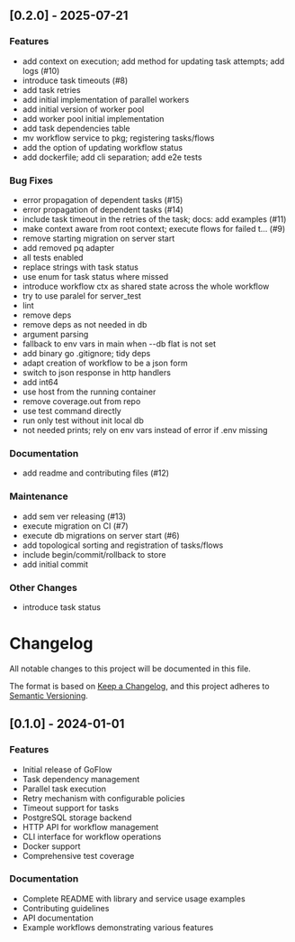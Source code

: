 ## [0.2.0] - 2025-07-21

### Features
- add context on execution; add method for updating task attempts; add logs (#10)
- introduce task timeouts (#8)
- add task retries
- add initial implementation of parallel workers
- add initial version of worker pool
- add worker pool initial implementation
- add task dependencies table
- mv workflow service to pkg; registering tasks/flows
- add the option of updating workflow status
- add dockerfile; add cli separation; add e2e tests

### Bug Fixes
- error propagation of dependent tasks (#15)
- error propagation of dependent tasks (#14)
- include task timeout in the retries of the task; docs: add examples (#11)
- make context aware from root context; execute flows for failed t… (#9)
- remove starting migration on server start
- add removed pq adapter
- all tests enabled
- replace strings with task status
- use enum for task status where missed
- introduce workflow ctx as shared state across the whole workflow
- try to use paralel for server_test
- lint
- remove deps
- remove deps as not needed in db
- argument parsing
- fallback to env vars in main when --db flat is not set
- add binary go .gitignore; tidy deps
- adapt creation of workflow to be a json form
- switch to json response in http handlers
- add int64
- use host from the running container
- remove coverage.out from repo
- use test command directly
- run only test without init local db
- not needed prints; rely on env vars instead of error if .env missing

### Documentation
- add readme and contributing files (#12)

### Maintenance
- add sem ver releasing (#13)
- execute migration on CI (#7)
- execute db migrations on server start (#6)
- add topological sorting and registration of tasks/flows
- include begin/commit/rollback to store
- add initial commit

### Other Changes
- introduce task status


# Changelog

All notable changes to this project will be documented in this file.

The format is based on [Keep a Changelog](https://keepachangelog.com/en/1.0.0/),
and this project adheres to [Semantic Versioning](https://semver.org/spec/v2.0.0.html).

## [0.1.0] - 2024-01-01

### Features
- Initial release of GoFlow
- Task dependency management
- Parallel task execution
- Retry mechanism with configurable policies
- Timeout support for tasks
- PostgreSQL storage backend
- HTTP API for workflow management
- CLI interface for workflow operations
- Docker support
- Comprehensive test coverage

### Documentation
- Complete README with library and service usage examples
- Contributing guidelines
- API documentation
- Example workflows demonstrating various features 
